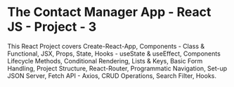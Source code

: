 # The Contact Manager App - React JS - Project - 3

This React Project covers Create-React-App, Components - Class &amp; Functional, JSX, Props, State, Hooks - useState &amp; useEffect, Components Lifecycle Methods, Conditional Rendering, Lists &amp; Keys, Basic Form Handling, Project Structure, React-Router, Programmatic Navigation, Set-up JSON Server, Fetch API - Axios, CRUD Operations, Search Filter, Hooks.
